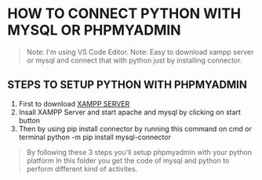 # HOW TO CONNECT PYTHON WITH MYSQL OR PHPMYADMIN
> Note: I'm using VS Code Editor.
> Note: Easy to download xampp server or mysql and connect that with python just by installing connector.

## STEPS TO SETUP PYTHON WITH PHPMYADMIN

1. First to download [XAMPP SERVER](https://www.apachefriends.org/download.html)
2. Insall XAMPP Server and start apache and mysql by clicking on start button
3. Then by using pip install connector by running this command on cmd or terminal
    python -m pip install mysql-connector

> By following these 3 steps you'll setup phpmyadmin with your python platform
> In this folder you get the code of mysql and python to perform different kind of activites.

